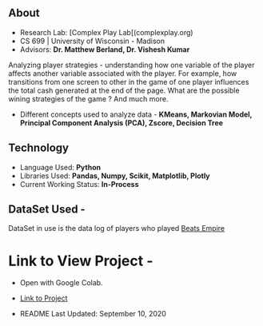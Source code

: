 ## About
- Research Lab: [Complex Play Lab[(complexplay.org)
- CS 699 | University of Wisconsin - Madison
- Advisors: **Dr. Matthew Berland, Dr. Vishesh Kumar**

Analyzing player strategies - understanding how one variable of the player affects another variable associated with the player. For example, how transitions from one screen to other in the game of one player influences the total cash generated at the end of the page. What are the possible wining strategies of the game ? And much more.

- Different concepts used to analyze data - **KMeans, Markovian Model, Principal Component Analysis (PCA), Zscore, Decision Tree**

## Technology 
- Language Used: **Python**
- Libraries Used: **Pandas, Numpy, Scikit, Matplotlib, Plotly**
- Current Working Status: **In-Process**



## DataSet Used - 
DataSet in use is the data log of players who played [Beats Empire](https://info.beatsempire.org) 

# Link to View Project -
- Open with Google Colab. 
- [Link to Project](https://colab.research.google.com/drive/1JqZ_Wk_Ki-TXrfbPK4JPut0oRHc5XUnS?usp=sharing)

- README Last Updated: September 10, 2020
